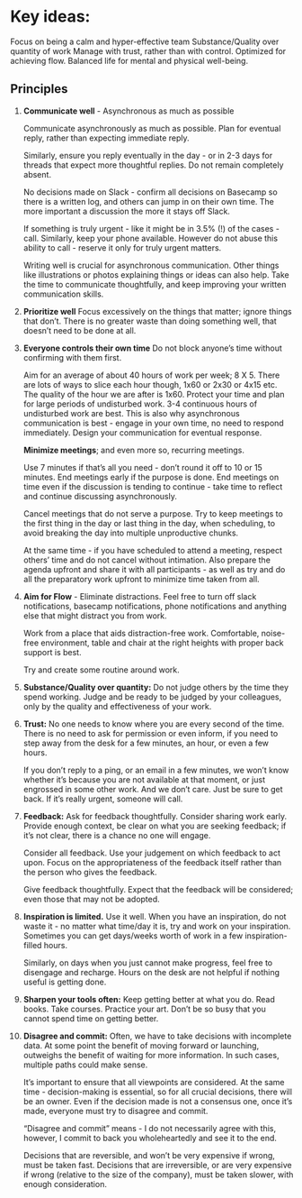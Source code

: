 # Key ideas:
Focus on being a calm and hyper-effective team
Substance/Quality over quantity of work
Manage with trust, rather than with control.
Optimized for achieving flow.
Balanced life for mental and physical well-being.


## Principles
1. **Communicate well** - Asynchronous as much as possible

	Communicate asynchronously as much as possible. Plan for eventual reply, rather than expecting immediate reply. 
	
	Similarly, ensure you reply eventually in the day - or in 2-3 days for threads that expect more thoughtful replies. Do not remain completely absent. 
	
	No decisions made on Slack - confirm all decisions on Basecamp so there is a written log, and others can jump in on their own time. The more important a discussion the more it stays off Slack.  
	
	If something is truly urgent - like it might be in 3.5% (!) of the cases - call. Similarly, keep your phone available. However do not abuse this ability to call - reserve it only for truly urgent matters. 
	
	Writing well is crucial for asynchronous communication. Other things like illustrations or photos explaining things or ideas can also help. Take the time to communicate thoughtfully, and keep improving your written communication skills. 


2. **Prioritize well** Focus excessively on the things that matter; ignore things that don’t. There is no greater waste than doing something well, that doesn’t need to be done at all. 

3. **Everyone controls their own time** Do not block anyone’s time without confirming with them first. 

	Aim for an average of about 40 hours of work per week; 8 X 5. 
	There are lots of ways to slice each hour though, 1x60 or 2x30 or 4x15 etc. The quality of the hour we are after is 1x60. 
	Protect your time and plan for large periods of undisturbed work. 3-4 continuous hours of undisturbed work are best. This is also why asynchronous communication is best - engage in your own time, no need to respond immediately. Design your communication for eventual response. 
	
	**Minimize meetings**; and even more so, recurring meetings. 
	
	Use 7 minutes if that’s all you need - don’t round it off to 10 or 15 minutes. End meetings early if the purpose is done. End meetings on time even if the discussion is tending to continue - take time to reflect and continue discussing asynchronously. 
	
	Cancel meetings that do not serve a purpose. Try to keep meetings to the first thing in the day or last thing in the day, when scheduling, to avoid breaking the day into multiple unproductive chunks. 
	
	At the same time - if you have scheduled to attend a meeting, respect others’ time and do not cancel without intimation. Also prepare the agenda upfront and share it with all participants - as well as try and do all the preparatory work upfront to minimize time taken from all. 

4. **Aim for Flow** -  Eliminate distractions. Feel free to turn off slack notifications, basecamp notifications, phone notifications and anything else that might distract you from work. 
	
	Work from a place that aids distraction-free work. Comfortable, noise-free environment, table and chair at the right heights with proper back support is best. 
	
	Try and create some routine around work. 

5. **Substance/Quality over quantity:** Do not judge others by the time they spend working. Judge and be ready to be judged by your colleagues, only by the quality and effectiveness of your work. 

6. **Trust:** No one needs to know where you are every second of the time. There is no need to ask for permission or even inform, if you need to step away from the desk for a few minutes, an hour, or even a few hours. 

	If you don’t reply to a ping, or an email in a few minutes, we won’t know whether it’s because you are not available at that moment, or just engrossed in some other work. And we don’t care. Just be sure to get back. If it’s really urgent, someone will call. 

7. **Feedback:** Ask for feedback thoughtfully. Consider sharing work early. Provide enough context, be clear on what you are seeking feedback; if it’s not clear, there is a chance no one will engage. 

	Consider all feedback. Use your judgement on which feedback to act upon. Focus on the appropriateness of the feedback itself rather than the person who gives the feedback. 
	
	Give feedback thoughtfully. Expect that the feedback will be considered; even those that may not be adopted.

8. **Inspiration is limited.** Use it well. When you have an inspiration, do not waste it - no matter what time/day it is, try and work on your inspiration. Sometimes you can get days/weeks worth of work in a few inspiration-filled hours. 

	Similarly, on days when you just cannot make progress, feel free to disengage and recharge. Hours on the desk are not helpful if nothing useful is getting done. 

9. **Sharpen your tools often:** Keep getting better at what you do. Read books. Take courses. Practice your art. Don’t be so busy that you cannot spend time on getting better.

10. **Disagree and commit:** Often, we have to take decisions with incomplete data. At some point the benefit of moving forward or launching, outweighs the benefit of waiting for more information. In such cases, multiple paths could make sense. 
	
	It’s important to ensure that all viewpoints are considered. At the same time - decision-making is essential, so for all crucial decisions, there will be an owner. Even if the decision made is not a consensus one, once it’s made, everyone must try to disagree and commit. 
	
	“Disagree and commit” means - I do not necessarily agree with this, however, I commit to back you wholeheartedly and see it to the end. 
	
	Decisions that are reversible, and won’t be very expensive if wrong, must be taken fast. Decisions that are irreversible, or are very expensive if wrong (relative to the size of the company), must be taken slower, with enough consideration.